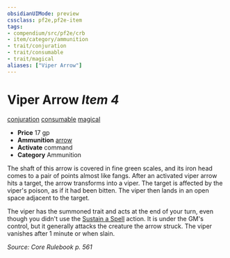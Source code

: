 ```yaml
---
obsidianUIMode: preview
cssclass: pf2e,pf2e-item
tags:
- compendium/src/pf2e/crb
- item/category/ammunition
- trait/conjuration
- trait/consumable
- trait/magical
aliases: ["Viper Arrow"]
---
```

# Viper Arrow *Item 4*  
[conjuration](rules/traits/conjuration.md)  [consumable](rules/traits/consumable.md)  [magical](rules/traits/magical.md)  

- **Price** 17 gp
- **Ammunition** [arrow](compendium/equipment/items/arrow.md)
- **Activate** command
- **Category** Ammunition

The shaft of this arrow is covered in fine green scales, and its iron head comes to a pair of points almost like fangs. After an activated viper arrow hits a target, the arrow transforms into a viper. The target is affected by the viper's poison, as if it had been bitten. The viper then lands in an open space adjacent to the target.

The viper has the summoned trait and acts at the end of your turn, even though you didn't use the [Sustain a Spell](rules/actions/sustain-a-spell.md) action. It is under the GM's control, but it generally attacks the creature the arrow struck. The viper vanishes after 1 minute or when slain.

*Source: Core Rulebook p. 561*
